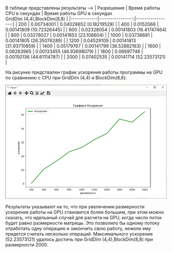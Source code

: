 В таблице представлены результаты -->
| Разрешение  | Время работы CPU в секундах | Время работы GPU в секундах <br /> GridDim (4,4),BlockDim(8,8) |
|-------------|:----------------:|-----------------:|
| 200  | 0.00734001  | 0.04028652 (0.18219528)  | 
| 400  | 0.0152066   | 0.00141809 (10.72326445) | 
| 600  | 0.02328054  | 0.00141803 (16.41747464) | 
| 800  | 0.03278027  | 0.00141853 (23.108604) |
| 1000 | 0.03736681  | 0.00141805 (26.35076289) | 
| 1200 | 0.04529109	 | 0.00141813 (31.93710859) | 
| 1400 | 0.05179767	 | 0.00141799 (36.52882163) |
| 1600 | 0.06263965	 | 0.00133455 (46.93698079) | 
| 1800 | 0.06697746	 | 0.00150136 (44.61114787) | 
| 2000 | 0.07402535	 | 0.00141714 (52.23573121)  |




На рисунке предствален график ускорения работы  программы на GPU по сравнению с CPU  при GridDim (4,4) и BlockDim(8,8): 

![График](https://github.com/BandooSs/my_HPC-Samara/blob/main/LR_mass_search/ускорение.jpg)



Результаты указывают на то, что при увеличении размерности   ускорение работы на GPU становится более большим, при этом можно сказать, что идельаный случай для расчета на GPU, когда число поток будет равно размерности матрицы. Это позволило бы одному потоку отработать одну операцию и закончить свою работу, нежели ему придется считать несколько операций. Максимального ускорение (52.23573121) удалось достичь при  GridDim (4,4),BlockDim(8,8) при размерности 2000. 



